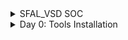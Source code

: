 
<details>
  <Summary> SFAL_VSD SOC</summary>

  This project is to create an SOC from specifications to netlist.
</details>
<details>
  <Summary> Day 0: Tools Installation</summary>

  All the instructions for installation of required tools can be found here:
  **SYSTEM CHECK**
  - 6GB RAM, 50 GB HDD
  - Ubuntu 20.04+
  - 4vCPU
    
  **TOOL CHECK**
  - **Yosys**
    - $ sudo apt-get update
    - $ git clone https://github.com/YosysHQ/yosys.git
    - $ cd yosys
    - $ sudo apt install make (If make is not installed please install it) 
    - $ sudo apt-get install build-essential clang bison flex \
          libreadline-dev gawk tcl-dev libffi-dev git \
          graphviz xdot pkg-config python3 libboost-system-dev \
          libboost-python-dev libboost-filesystem-dev zlib1g-dev
    - $ make config-gcc
    - $ make 
    - $ sudo make install   
  - **Iverilog** - Steps to install iverilog
    - sudo apt-get update
    - sudo apt-get install iverilog
  - **GTKWAVE** - Steps to install gtkwave
    - sudo apt-get update
    - sudo apt install gtkwave
  - **ngspice** - After downloading the tarball from https://sourceforge.net/projects/ngspice/files/ to a local directory, unpack it using:
    - $ tar -zxvf ngspice-37.tar.gz
    - $ cd ngspice-37
    - $ mkdir release
    - $ cd release
    - $ ../configure  --with-x --with-readline=yes --disable-debug
    - $ make
    - $ sudo make install
  - **magic**
    - $ sudo apt-get install m4
    - $ sudo apt-get install tcsh
    - $ sudo apt-get install csh
    - $ sudo apt-get install libx11-dev
    - $ sudo apt-get install tcl-dev tk-dev
    - $ sudo apt-get install libcairo2-dev
    - $ sudo apt-get install mesa-common-dev libglu1-mesa-dev
    - $ sudo apt-get install libncurses-dev
    - git clone https://github.com/RTimothyEdwards/magic
    - cd magic
    - ./configure
    - make
    - make install

</details>
